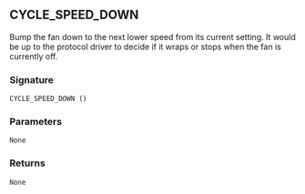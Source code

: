 ## CYCLE\_SPEED\_DOWN

Bump the fan down to the next lower speed from its current setting. It would be up to the protocol driver to decide if it wraps or stops when the fan is currently off.


### Signature

`CYCLE_SPEED_DOWN ()`


### Parameters

`None`


### Returns

`None`
